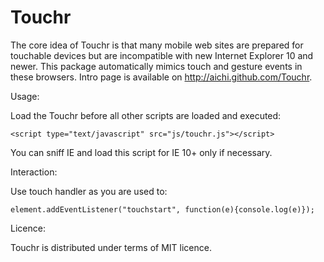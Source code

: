 Touchr
=======

The core idea of Touchr is that many mobile web sites are prepared for touchable devices but are incompatible with new
Internet Explorer 10 and newer. This package automatically mimics touch and gesture events in these browsers.
Intro page is available on http://aichi.github.com/Touchr.

Usage:

Load the Touchr before all other scripts are loaded and executed:

`<script type="text/javascript" src="js/touchr.js"></script>`

You can sniff IE and load this script for IE 10+ only if necessary.

Interaction:

Use touch handler as you are used to:

`element.addEventListener("touchstart", function(e){console.log(e)});`

Licence:

Touchr is distributed under terms of MIT licence.
